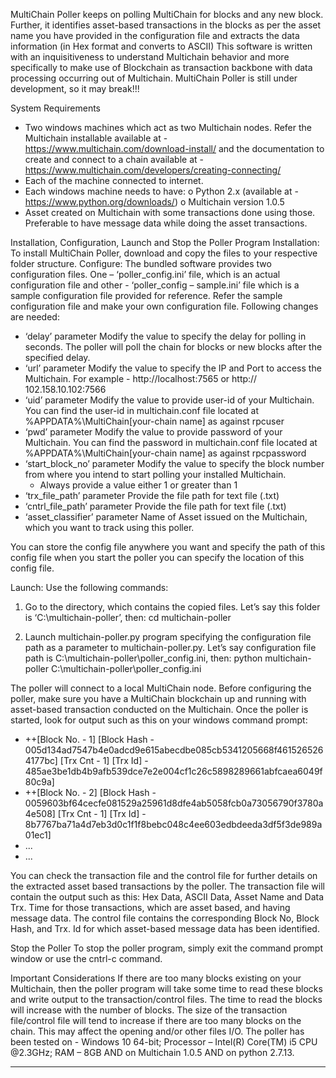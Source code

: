 MultiChain Poller keeps on polling MultiChain for blocks and any new block. Further, it identifies asset-based transactions in the blocks as per the asset name you have provided in the configuration file and extracts the data information (in Hex format and converts to ASCII) 
This software is written with an inquisitiveness to understand Multichain behavior and more specifically to make use of Blockchain as transaction backbone with data processing occurring out of Multichain. 
MultiChain Poller is still under development, so it may break!!!

System Requirements
-	Two windows machines which act as two Multichain nodes. Refer the Multichain installable available at - https://www.multichain.com/download-install/ and the documentation to create and connect to a chain available at - https://www.multichain.com/developers/creating-connecting/  
-	Each of the machine connected to internet.
-	Each windows machine needs to have:
o	Python 2.x (available at - https://www.python.org/downloads/)
o	Multichain version 1.0.5
-	Asset created on Multichain with some transactions done using those. Preferable to have message data while doing the asset transactions.

Installation, Configuration, Launch and Stop the Poller Program
Installation:
To install MultiChain Poller, download and copy the files to your respective folder structure. 
Configure: 
The bundled software provides two configuration files. One – ‘poller_config.ini’ file, which is an actual configuration file and other - ‘poller_config – sample.ini’ file which is a sample configuration file provided for reference. Refer the sample configuration file and make your own configuration file. Following changes are needed:
- ‘delay’ parameter	Modify the value to specify the delay for polling in seconds. The poller will poll the chain for blocks or new blocks after the specified delay.
- ‘url’ parameter	Modify the value to specify the IP and Port to access the Multichain. For example - http://localhost:7565 or http:// 102.158.10.102:7566
- ‘uid’ parameter	Modify the value to provide user-id of your Multichain. You can find the user-id in multichain.conf file located at %APPDATA%\MultiChain\[your-chain name] as against rpcuser
- ‘pwd’ parameter	Modify the value to provide password of your Multichain. You can find the password in multichain.conf file located at %APPDATA%\MultiChain\[your-chain name] as against rpcpassword
- ‘start_block_no’ parameter	Modify the value to specify the block number from where you intend to start polling your installed Multichain.
  -	Always provide a value either 1 or greater than 1 
- ‘trx_file_path’ parameter	Provide the file path for text file (.txt)
- ‘cntrl_file_path’ parameter	Provide the file path for text file (.txt)
- ‘asset_classifier’ parameter	Name of Asset issued on the Multichain, which you want to track using this poller.

You can store the config file anywhere you want and specify the path of this config file when you start the poller you can specify the location of this config file.

Launch: 
Use the following commands:
1.	Go to the directory, which contains the copied files. Let’s say this folder is ‘C:\multichain-poller’, then:
cd multichain-poller

2.	Launch multichain-poller.py program specifying the configuration file path as a parameter to multichain-poller.py. Let’s say configuration file path is C:\multichain-poller\poller_config.ini, then:
python multichain-poller C:\multichain-poller\poller_config.ini

The poller will connect to a local MultiChain node. Before configuring the poller, make sure you have a MultiChain blockchain up and running with asset-based transaction conducted on the Multichain.
Once the poller is started, look for output such as this on your windows command prompt:

- ++[Block No. - 1] [Block Hash - 005d134ad7547b4e0adcd9e615abecdbe085cb5341205668f4615265264177bc] [Trx Cnt - 1] [Trx Id] - 485ae3be1db4b9afb539dce7e2e004cf1c26c5898289661abfcaea6049f80c9a]
- ++[Block No. - 2] [Block Hash - 0059603bf64cecfe081529a25961d8dfe4ab5058fcb0a73056790f3780a4e508] [Trx Cnt - 1] [Trx Id] - 8b7767ba71a4d7eb3d0c1f1f8bebc048c4ee603edbdeeda3df5f3de989a01ec1]
- ...
- ...

You can check the transaction file and the control file for further details on the extracted asset based transactions by the poller. The transaction file will contain the output such as this: Hex Data, ASCII Data, Asset Name and Data Trx. Time for those transactions, which are asset based, and having message data. The control file contains the corresponding Block No, Block Hash, and Trx. Id for which asset-based message data has been identified. 

Stop the Poller
To stop the poller program, simply exit the command prompt window or use the cntrl-c command. 

Important Considerations
If there are too many blocks existing on your Multichain, then the poller program will take some time to read these blocks and write output to the transaction/control files. The time to read the blocks will increase with the number of blocks. 
The size of the transaction file/control file will tend to increase if there are too many blocks on the chain. This may affect the opening and/or other files I/O. 
The poller has been tested on - Windows 10 64-bit; Processor – Intel(R) Core(TM) i5 CPU @2.3GHz; RAM – 8GB AND on Multichain 1.0.5 AND on python 2.7.13. 

******
